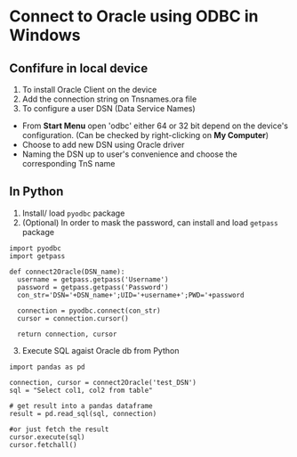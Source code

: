 # Connect to Oracle using ODBC in Windows

## Confifure in local device
1. To install Oracle Client on the device 
2. Add the connection string on Tnsnames.ora file
3. To configure a user DSN (Data Service Names)

* From **Start Menu** open 'odbc' either 64 or 32 bit depend on the device's configuration. (Can be checked by right-clicking on **My Computer**)
* Choose to add new DSN using Oracle driver
* Naming the DSN up to user's convenience and choose the corresponding TnS name

## In Python

1. Install/ load ```pyodbc``` package
2. (Optional) In order to mask the password, can install and load ```getpass``` package

```{python code}
import pyodbc
import getpass

def connect2Oracle(DSN_name):
  username = getpass.getpass('Username')
  password = getpass.getpass('Password')
  con_str='DSN='+DSN_name+';UID='+username+';PWD='+password
  
  connection = pyodbc.connect(con_str)
  cursor = connection.cursor()
  
  return connection, cursor
```

3. Execute SQL agaist Oracle db from Python

```
import pandas as pd

connection, cursor = connect2Oracle('test_DSN')
sql = "Select col1, col2 from table"

# get result into a pandas dataframe 
result = pd.read_sql(sql, connection)

#or just fetch the result
cursor.execute(sql)
cursor.fetchall()

```
